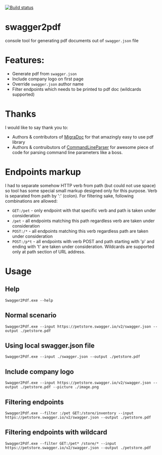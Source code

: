 [![Build status](https://dev.azure.com/andrzejderylo/swagger2pdf/_apis/build/status/andrzejderylo.swagger2pdf)](https://dev.azure.com/andrzejderylo/swagger2pdf/_build/latest?definitionId=2)

# swagger2pdf
console tool for generating pdf documents out of `swagger.json` file 

# Features:
- Generate pdf from `swagger.json`
- Include company logo on first page
- Override `swagger.json` author name
- Filter endpoints which needs to be printed to pdf doc (wildcards supported)

# Thanks
I would like to say thank you to:
- Authors & contributors of [MigraDoc](https://github.com/empira/MigraDoc) for that amazingly easy to use pdf library
- Authors & contruibutors of [CommandLineParser](https://github.com/commandlineparser/commandline) for awesome piece of code for parsing command line parameters like a boss. 

# Endpoints markup
I had to separate somehow HTTP verb from path (but could not use space) so tool has some special small markup designed only for this purpose. Verb is separated from path by ':' (colon). 
For filtering sake, following combinations are allowed: 
- `GET:/pet` - only endpoint with that specific verb and path is taken under consideration
- `/pet` - all endpoints matching this path regardless verb are taken under consideration
- `POST:/*` - all endpoints matching this verb regardless path are taken under consideration
- `POST:/p*t` - all endpoints with verb POST and path starting with 'p' and ending with 't' are taken under consideration. Wildcards are supported only at path section of URL address.

# Usage
## Help
`Swagger2Pdf.exe --help`
## Normal scenario
`Swagger2Pdf.exe --input https://petstore.swagger.io/v2/swagger.json --output ./petstore.pdf`
## Using local swagger.json file
`Swagger2Pdf.exe --input ./swagger.json --output ./petstore.pdf`
## Include company logo
``Swagger2Pdf.exe --input https://petstore.swagger.io/v2/swagger.json --output ./petstore.pdf --picture ./image.png``
## Filtering endpoints
`Swagger2Pdf.exe --filter :/pet GET:/store/inventory --input https://petstore.swagger.io/v2/swagger.json --output ./petstore.pdf`
## Filtering endpoints with wildcard
`Swagger2Pdf.exe --filter GET:/pet* /store/* --input https://petstore.swagger.io/v2/swagger.json --output ./petstore.pdf`
  
